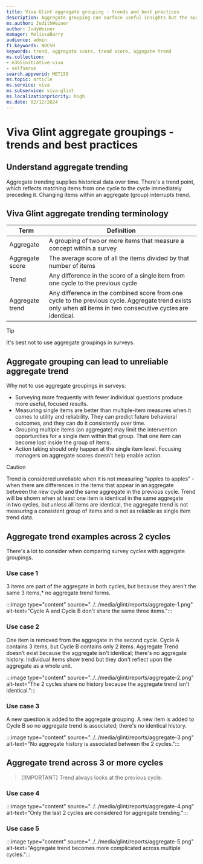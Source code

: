 ```yaml
---
title: Viva Glint aggregate grouping - trends and best practices
description: Aggregate grouping can surface useful insights but the survey cycles must be identical in order for this trend to show.
ms.author: JudithWeiner
author: JudyWeiner
manager: MelissaBarry
audience: admin
f1.keywords: NOCSH
keywords: trend, aggregate score, trend score, aggegate trend
ms.collection:  
- m365initiative-viva
- selfserve 
search.appverid: MET150 
ms.topic: article
ms.service: viva
ms.subservice: viva-glint
ms.localizationpriority: high
ms.date: 02/12/2024
---
```


# Viva Glint aggregate groupings - trends and best practices

## Understand aggregate trending

Aggregate trending supplies historical data over time. There's a trend point, which reflects matching items from one cycle to the cycle immediately preceding it. Changing items within an aggregate (group) interrupts trend.

## Viva Glint aggregate trending terminology

| Term | Definition |
|-----------|-----------|
|Aggregate | A grouping of two or more items that measure a concept within a survey|
|Aggregate score | The average score of all the items divided by that number of items|
|Trend | Any difference in the score of a single item from one cycle to the previous cycle |
|Aggregate trend | Any difference in the combined score from one cycle to the previous cycle. Aggregate trend exists only when all items in two consecutive cycles are identical. |

>[!TIP]
> It's best not to use aggregate groupings in surveys.

## Aggregate grouping can lead to unreliable aggregate trend 

Why not to use aggregate groupings in surveys: 

- Surveying more frequently with fewer individual questions produce more useful, focused results. 
- Measuring single items are better than multiple-item measures when it comes to utility and reliability. They can predict future behavioral outcomes, and they can do it consistently over time. 
- Grouping multiple items (an aggregate) may limit the intervention opportunities for a single item within that group. That one item can become lost inside the group of items. 
- Action taking should only happen at the single item level. Focusing managers on aggregate scores doesn’t help enable action. 

>[!CAUTION]
> Trend is considered unreliable when it is not measuring “apples to apples” - when there are differences in the items that appear in an aggregate between the new cycle and the same aggregate in the previous cycle. Trend will be shown when at least one item is identical in the same aggregate in two cycles, but unless all items are identical, the aggregate trend is not measuring a consistent group of items and is not as reliable as single item trend data.

## Aggregate trend examples across 2 cycles
There's a lot to consider when comparing survey cycles with aggregate groupings.

### Use case 1
3 items are part of the aggregate in both cycles, but because they aren't the same 3 items,* no aggregate trend forms.

:::image type="content" source="../../media/glint/reports/aggregate-1.png" alt-text="Cycle A and Cycle B don't share the same three items.":::

### Use case 2 
One item is removed from the aggregate in the second cycle.
Cycle A contains 3 items, but Cycle B contains only 2 items. Aggregate Trend doesn’t exist because the aggregate isn't identical; there's no aggregate history. Individual items show trend but they don't reflect upon the aggregate as a whole unit.

:::image type="content" source="../../media/glint/reports/aggregate-2.png" alt-text="The 2 cycles share no history because the aggregate trend isn't identical.":::

### Use case 3 
A new question is added to the aggregate grouping.
A new item is added to Cycle B so no aggregate trend is associated; there's no identical history. 

:::image type="content" source="../../media/glint/reports/aggregate-3.png" alt-text="No aggregate history is associated between the 2 cycles.":::

## Aggregate trend across 3 or more cycles

>[!IMPORTANT}
>Trend always looks at the previous cycle. 

### Use case 4 

:::image type="content" source="../../media/glint/reports/aggregate-4.png" alt-text="Only the last 2 cycles are considered for aggregate trending.":::

### Use case 5

:::image type="content" source="../../media/glint/reports/aggregate-5.png" alt-text="Aggregate trend becomes more complicated across multiple cycles.":::
